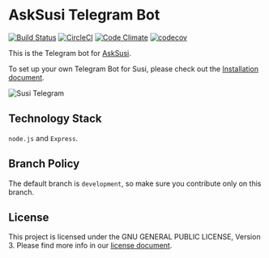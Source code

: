 # AskSusi Telegram Bot 

[![Build Status](https://travis-ci.org/fossasia/susi_telegrambot.svg?branch=development)](https://travis-ci.org/fossasia/susi_telegrambot)
[![CircleCI](https://img.shields.io/circleci/project/fossasia/susi_telegrambot.svg?maxAge=2592000?style=flat-square)](https://circleci.com/gh/fossasia/susi_telegrambot)
[![Code Climate](https://codeclimate.com/github/fossasia/susi_telegrambot/badges/gpa.svg)](https://codeclimate.com/github/fossasia/susi_telegrambot)
[![codecov](https://codecov.io/gh/fossasia/susi_telegrambot/branch/development/graph/badge.svg)](https://codecov.io/gh/fossasia/susi_telegrambot)


This is the Telegram bot for [AskSusi](https://github.com/fossasia/susi_server).

To set up your own Telegram Bot for Susi, please check out the [Installation document](/docs/INSTALLATION_TELEGRAM.md).

![Susi Telegram](docs/images/telegram_screenshot.png "Susi Telegram")

## Technology Stack

```node.js``` and ```Express```.

## Branch Policy

The default branch is ```development```, so make sure you contribute only on this branch.

## License

This project is licensed under the GNU GENERAL PUBLIC LICENSE, Version 3. Please find more info in our [license document](LICENSE.md).